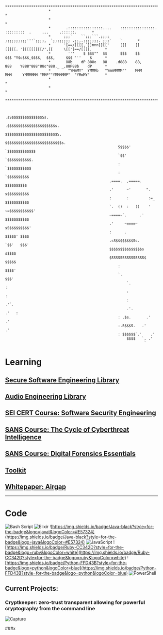 ``` 
                                      
                    ***********************************************************************************************
                    *                                                                                             *
                    *                                                                                             *
                    *       .::::::::::::::::....    ::::::::::::::::.    :::::::::  .     ...     .::::::.       *
                    *      ;;;`    ``;;;```.;;;;     ;;;;;;;;;;'''`;;;;,  `;;;;;;;; .;;,.;;;;;;;. ;;;`    `       *
                    *      '[==/[[[[,`]]nnn]][['     [[[    [[      [[[[[. '[[[[[[[[[/',[[     \[['[==/[[[[,      *
                    *        '''    $ $$$""  $$      $$$    $$      $$$ "Y$c$$$_$$$$,  $$$,     $$$ '''    $      *
                    *       88b    dP 888o   88    .d888    88,     888    Y888"888"88o"888,_ _,88P88b    dP      *
                    *        "YMmMY"  YMMMb   "YmmMMMM""    MMM     MMM     YMMMMMM "MMP""YMMMMMP"  "YMmMY"       *
                    *                                                                                             *
                    *                                                                                             *
                    ***********************************************************************************************
                                            

                                                      .sS$$$$$$$$$$$$$$Ss.
                                                    .$$$$$$$$$$$$$$$$$$$$$$s.
                                                    $$$$$$$$$$$$$$$$$$$$$$$$S.
                                                    $$$$$$$$$$$$$$$$$$$$$$$$$$s.
                                                    S$$$$'        `$$$$$$$$$$$$$
                                                    `$$'            `$$$$$$$$$$$.
                                                    :               `$$$$$$$$$$$
                                                    :                 `$$$$$$$$$$
                                                .====.  ,=====.       $$$$$$$$$$
                                                .'      ~'       ".    s$$$$$$$$$$
                                                :       :         :=_  $$$$$$$$$$$
                                                `.  ()  :   ()    ' ~=$$$$$$$$$$$'
                                                ~====~`.      .'    $$$$$$$$$$$
                                                .'     ~====~     sS$$$$$$$$$'
                                                :      .         $$$$$' $$$$
                                                .sS$$$$$$$$Ss.     `$$'   $$$'
                                                $$$$$$$$$$$$$$$s         s$$$$
                                                $SSSSSSSSSSSSSSS$        $$$$$
                                                    :                   $$$$'
                                                    `.                 $$$'
                                                        `.               :
                                                        :               :
                                                        :              .'`.
                                                        .'.           .'   :
                                                    : .$s.       .'    .'
                                                    :.S$$$S.   .'    .'
                                                    : $$$$$$`.'    .'
                                                        $$$$   `. .'
                                                                `
 ```

# Learning 
## [Secure Software Engineering Library](https://github.com/sputnikOS/cyber-citizen/blob/main/learning/cyberintelligence)
## [Audio Engineering Library](https://github.com/sputnikOS/open-source/tree/main/learning/audio-engineering)
## [SEI CERT Course: Software Security Engineering](https://github.com/sputnikOS/open-source/tree/main/learning/courses/SEI%20CERT)
## [SANS Course: The Cycle of Cyberthreat Intelligence](https://github.com/sputnikOS/open-source/blob/main/learning/papers/The%20Cycle%20of%20Cyber%20Threat%20Intelligence.md)
## [SANS Course: Digital Forensics Essentials](https://github.com/sputnikOS/open-source/blob/main/learning/papers/Digital%20Forensics%20Essentials.md)
## [Toolkit](https://github.com/sputnikOS/cyber-citizen/blob/main/learning/papers/Cybercitizen's%20Toolkit.md)
## [Whitepaper: Airgap](https://github.com/sputnikOS/cyber-citizen/blob/main/learning/papers/airgap.md)
<hr>

# Code
![Bash Script](https://img.shields.io/badge/bash_script-%23121011.svg?style=for-the-badge&logo=gnu-bash&logoColor=white)
![Elixir](https://img.shields.io/badge/elixir-%234B275F.svg?style=for-the-badge&logo=elixir&logoColor=white)
![https://img.shields.io/badge/Java-black?style=for-the-badge&logo=javat&logoColor=#E57324](https://img.shields.io/badge/Java-black?style=for-the-badge&logo=java&logoColor=#E57324)
![JavaScript](https://img.shields.io/badge/javascript-%23323330.svg?style=for-the-badge&logo=javascript&logoColor=%23F7DF1E)
![https://img.shields.io/badge/Ruby-CC342D?style=for-the-badge&logo=ruby&logoColor=white](https://img.shields.io/badge/Ruby-CC342D?style=for-the-badge&logo=ruby&logoColor=white)
![https://img.shields.io/badge/Python-FFD43B?style=for-the-badge&logo=python&logoColor=blue](https://img.shields.io/badge/Python-FFD43B?style=for-the-badge&logo=python&logoColor=blue)
![PowerShell](https://img.shields.io/badge/PowerShell-%235391FE.svg?style=for-the-badge&logo=powershell&logoColor=white)
## Current Projects:
### Cryptkeeper: zero-trust transparent allowing for powerful cryptography from the command line
![Capture](https://github.com/user-attachments/assets/b4a867b9-59a1-413e-9ab0-965101b16068)

###x

